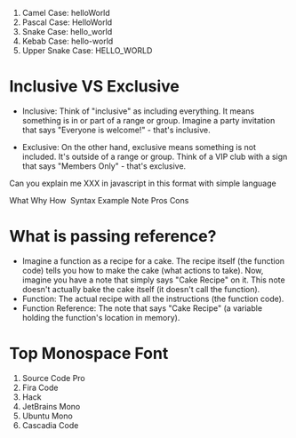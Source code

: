1. Camel Case: helloWorld
2. Pascal Case: HelloWorld
3. Snake Case: hello_world
4. Kebab Case: hello-world
5. Upper Snake Case: HELLO_WORLD

# Inclusive VS Exclusive

- Inclusive: Think of "inclusive" as including everything. It means something is in or part of a range or group. Imagine a party invitation that says "Everyone is welcome!" - that's inclusive.

- Exclusive: On the other hand, exclusive means something is not included. It's outside of a range or group. Think of a VIP club with a sign that says "Members Only" - that's exclusive.

Can you explain me XXX in javascript in this format with simple language

What
Why
How 
Syntax
Example
Note
Pros
Cons

# What is passing reference?

- Imagine a function as a recipe for a cake. The recipe itself (the function code) tells you how to make the cake (what actions to take). Now, imagine you have a note that simply says "Cake Recipe" on it. This note doesn't actually bake the cake itself (it doesn't call the function).
- Function: The actual recipe with all the instructions (the function code).
- Function Reference: The note that says "Cake Recipe" (a variable holding the function's location in memory).

# Top Monospace Font

1. Source Code Pro
2. Fira Code
3. Hack
4. JetBrains Mono
5. Ubuntu Mono
6. Cascadia Code
